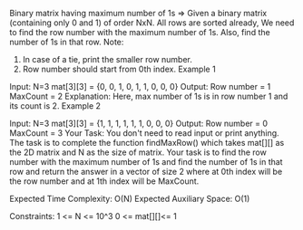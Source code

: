 Binary matrix having maximum number of 1s =>
Given a binary matrix (containing only 0 and 1) of order NxN. All rows are sorted already, We need to find the row number with the maximum number of 1s. Also, find the number of 1s in that row. Note:

1. In case of a tie, print the smaller row number.
2. Row number should start from 0th index.
Example 1

Input: N=3 mat[3][3] = {0, 0, 1, 0, 1, 1, 0, 0, 0} Output: Row number = 1 MaxCount = 2 Explanation: Here, max number of 1s is in row number 1 and its count is 2. Example 2

Input: N=3 mat[3][3] = {1, 1, 1, 1, 1, 1, 0, 0, 0} Output: Row number = 0 MaxCount = 3 Your Task: You don't need to read input or print anything. The task is to complete the function findMaxRow() which takes mat[][] as the 2D matrix and N as the size of matrix. Your task is to find the row number with the maximum number of 1s and find the number of 1s in that row and return the answer in a vector of size 2 where at 0th index will be the row number and at 1th index will be MaxCount.

Expected Time Complexity: O(N) Expected Auxiliary Space: O(1)

Constraints: 1 <= N <= 10^3 0 <= mat[][]<= 1